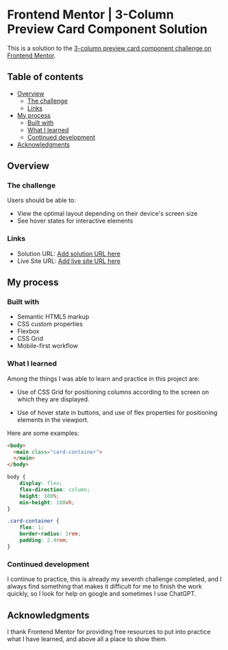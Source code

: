 # Frontend Mentor | 3-Column Preview Card Component Solution

This is a solution to the [3-column preview card component challenge on Frontend Mentor](https://www.frontendmentor.io/challenges/3column-preview-card-component-pH92eAR2-). 

## Table of contents

- [Overview](#overview)
  - [The challenge](#the-challenge)
  - [Links](#links)
- [My process](#my-process)
  - [Built with](#built-with)
  - [What I learned](#what-i-learned)
  - [Continued development](#continued-development)
- [Acknowledgments](#acknowledgments)

## Overview

### The challenge

Users should be able to:

- View the optimal layout depending on their device's screen size
- See hover states for interactive elements

### Links

- Solution URL: [Add solution URL here](https://github.com/NelPascual/3-column-card-component)
- Live Site URL: [Add live site URL here](https://3-column-card-component-nelpascual.netlify.app/)

## My process

### Built with

- Semantic HTML5 markup
- CSS custom properties
- Flexbox
- CSS Grid
- Mobile-first workflow

### What I learned

Among the things I was able to learn and practice in this project are:

- Use of CSS Grid for positioning columns according to the screen on which they are displayed.

- Use of hover state in buttons, and use of flex properties for positioning elements in the viewport.

Here are some examples:

```html
<body>
  <main class="card-container">
  </main>
</body>
```
```css
body {
    display: flex;
    flex-direction: column;
    height: 100%;
    min-height: 100vh;
}

.card-container {
    flex: 1;
    border-radius: 1rem;
    padding: 2.4rem;
}
```

### Continued development

I continue to practice, this is already my seventh challenge completed, and I always find something that makes it difficult for me to finish the work quickly, so I look for help on google and sometimes I use ChatGPT.

## Acknowledgments

I thank Frontend Mentor for providing free resources to put into practice what I have learned, and above all a place to show them.
